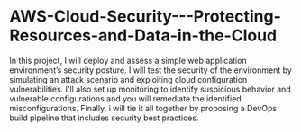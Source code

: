 # AWS-Cloud-Security---Protecting-Resources-and-Data-in-the-Cloud
In this project, I will deploy and assess a simple web application environment’s security posture. I will test the security of the environment by simulating an attack scenario and exploiting cloud configuration vulnerabilities. I'll also set up monitoring to identify suspicious behavior and vulnerable configurations and you will remediate the identified misconfigurations. Finally, i will tie it all together by proposing a DevOps build pipeline that includes security best practices.
